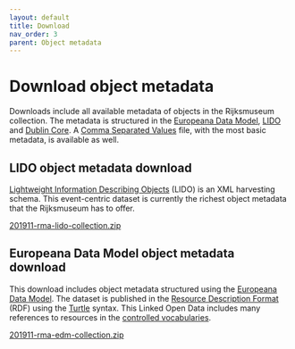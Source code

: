 ```yaml
---
layout: default
title: Download
nav_order: 3
parent: Object metadata
---
```


# Download object metadata
Downloads include all available metadata of objects in the Rijksmuseum collection. The metadata is structured in the [Europeana Data Model](#europeana-data-model-object-metadata-download), [LIDO](#lido-object-metadata-download) and [Dublin Core](#dublin-core-object-metadata-download). A [Comma Separated Values](#comma-separated-values-object-metadata-download) file, with the most basic metadata, is available as well.

## LIDO object metadata download
[Lightweight Information Describing Objects](http://lido-schema.org) (LIDO) is an XML harvesting schema. This event-centric dataset is currently the richest object metadata that the Rijksmuseum has to offer.

[201911-rma-lido-collection.zip](https://scan.rijkskoha.nl/adlibdumps/201911-rma-lido-collection.zip)

## Europeana Data Model object metadata download
This download includes object metadata structured using the [Europeana Data Model](https://pro.europeana.eu/edm-documentation). The dataset is published in the [Resource Description Format](https://www.w3.org/TR/rdf-primer/) (RDF) using the [Turtle](https://www.w3.org/TR/turtle/) syntax. This Linked Open Data includes many references to resources in the [controlled vocabularies](../../controlled-vocabularies).

[201911-rma-edm-collection.zip](https://scan.rijkskoha.nl/adlibdumps/201911-rma-edm-collection.zip)
